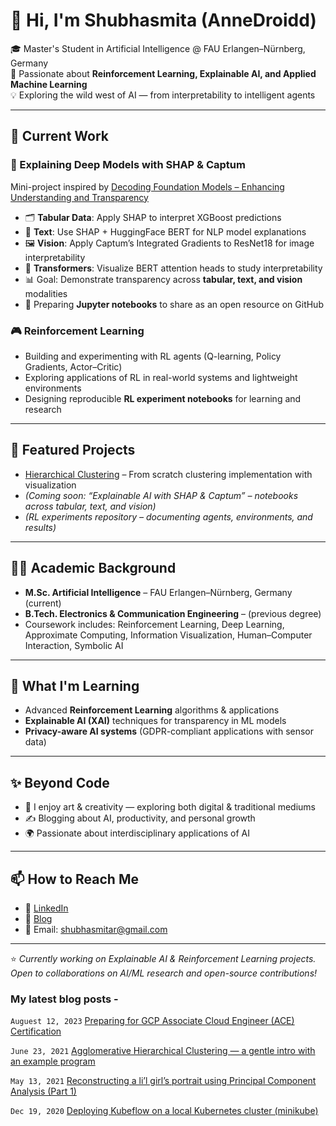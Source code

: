# 👋 Hi, I'm Shubhasmita (AnneDroidd)

🎓 Master's Student in Artificial Intelligence @ FAU Erlangen–Nürnberg, Germany  
🤖 Passionate about **Reinforcement Learning, Explainable AI, and Applied Machine Learning**  
💡 Exploring the wild west of AI — from interpretability to intelligent agents  

---

## 🔭 Current Work
### 🧠 Explaining Deep Models with SHAP & Captum
Mini-project inspired by [Decoding Foundation Models – Enhancing Understanding and Transparency](https://www.mad.tf.fau.de/2024/07/23/id-2418-decoding-foundation-models-enhancing-understanding-and-transparency/)

- 🗂 **Tabular Data**: Apply SHAP to interpret XGBoost predictions  
- 📝 **Text**: Use SHAP + HuggingFace BERT for NLP model explanations  
- 🖼 **Vision**: Apply Captum’s Integrated Gradients to ResNet18 for image interpretability  
- 🔎 **Transformers**: Visualize BERT attention heads to study interpretability  
- 📊 Goal: Demonstrate transparency across **tabular, text, and vision** modalities  
- 📓 Preparing **Jupyter notebooks** to share as an open resource on GitHub  

### 🎮 Reinforcement Learning
- Building and experimenting with RL agents (Q-learning, Policy Gradients, Actor–Critic)  
- Exploring applications of RL in real-world systems and lightweight environments  
- Designing reproducible **RL experiment notebooks** for learning and research  

---

## 📂 Featured Projects
- [Hierarchical Clustering](https://github.com/AnneDroidd/HierarchicalClustering) – From scratch clustering implementation with visualization  
- *(Coming soon: “Explainable AI with SHAP & Captum” – notebooks across tabular, text, and vision)*  
- *(RL experiments repository – documenting agents, environments, and results)*  

---

## 🧑‍🎓 Academic Background
- **M.Sc. Artificial Intelligence** – FAU Erlangen–Nürnberg, Germany (current)  
- **B.Tech. Electronics & Communication Engineering** – (previous degree)  
- Coursework includes: Reinforcement Learning, Deep Learning, Approximate Computing, Information Visualization, Human–Computer Interaction, Symbolic AI  

---

## 🌱 What I'm Learning
- Advanced **Reinforcement Learning** algorithms & applications  
- **Explainable AI (XAI)** techniques for transparency in ML models  
- **Privacy-aware AI systems** (GDPR-compliant applications with sensor data)  

---

## ✨ Beyond Code
- 🎨 I enjoy art & creativity — exploring both digital & traditional mediums  
- ✍️ Blogging about AI, productivity, and personal growth  
- 🌍 Passionate about interdisciplinary applications of AI  

---

## 📫 How to Reach Me
- 💼 [LinkedIn](https://www.linkedin.com/in/shubhasmita-roy-858209191/)  
- 📝 [Blog](https://medium.com/@shubhasmitaroy)  
- 📧 Email: shubhasmitar@gmail.com  

---

⭐️ *Currently working on Explainable AI & Reinforcement Learning projects. Open to collaborations on AI/ML research and open-source contributions!*  


### My latest blog posts -

`Auguest 12, 2023` [Preparing for GCP Associate Cloud Engineer (ACE) Certification](https://medium.com/@shubhasmitaroy/preparing-for-gcp-associate-cloud-engineer-ace-certification-4af23a742b49)

`June 23, 2021` [Agglomerative Hierarchical Clustering — a gentle intro with an example program](https://shubhasmitaroy.medium.com/agglomerative-hierarchical-clustering-a-gentle-intro-with-an-example-program-4b7afe35fd4b)

`May 13, 2021` [Reconstructing a li’l girl’s portrait using Principal Component Analysis (Part 1)](https://shubhasmitaroy.medium.com/reconstructing-a-lil-girl-s-portrait-using-principal-component-analysis-part-1-60d2baac85de)

`Dec 19, 2020` [Deploying Kubeflow on a local Kubernetes cluster (minikube)](https://levelup.gitconnected.com/deploying-kubeflow-on-a-local-kubernetes-cluster-minikube-a08605d69729)
<!---
AnneDroidd/AnneDroidd is a ✨ special ✨ repository because its `README.md` (this file) appears on your GitHub profile.
You can click the Preview link to take a look at your changes.
--->


